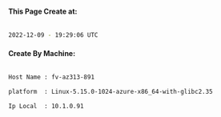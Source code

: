 
   
#### This Page Create at:

```bash

2022-12-09 - 19:29:06 UTC

```

#### Create By Machine:

```bash

Host Name : fv-az313-891

platform  : Linux-5.15.0-1024-azure-x86_64-with-glibc2.35

Ip Local  : 10.1.0.91

```

